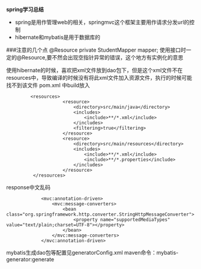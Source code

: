 **spring学习总结**

* spring是用作管理web的相关，springmvc这个框架主要用作请求分发url的控制
* hibernate和mybatis是用于数据库的

###注意的几个点
@Resource
private StudentMapper mapper; 使用接口时一定的@Resource,要不然会出现空指针异常的错误，这个地方有实例化的意思

使用hibernate的时候，喜欢把xml文件放到dao包下，但是这个xml文件不在resources中，导致编译的时候没有将此xml文件加入资源文件，执行的时候可能找不到该文件
 pom.xml 中build放入

             <resources>
                         <resource>
                             <directory>src/main/java</directory>
                             <includes>
                                 <include>**/*.xml</include>
                             </includes>
                             <filtering>true</filtering>
                         </resource>
                         <resource>
                             <directory>src/main/resources</directory>
                             <includes>
                                 <include>**/*.xml</include>
                                 <include>**/*.properties</include>
                             </includes>
                         </resource>
              </resources>
 
 
response中文乱码

                 <mvc:annotation-driven>
                     <mvc:message-converters>
                         <bean class="org.springframework.http.converter.StringHttpMessageConverter">
                             <property name="supportedMediaTypes" value="text/plain;charset=UTF-8"></property>
                         </bean>
                     </mvc:message-converters>
                 </mvc:annotation-driven>


mybatis生成dao包等配置见generatorConfig.xml
maven命令：mybatis-generator:generate



